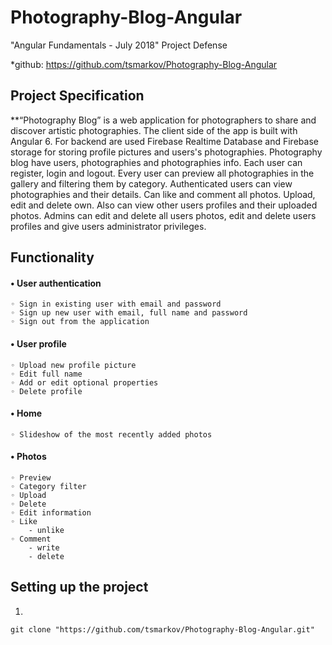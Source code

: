 # Photography-Blog-Angular
"Angular Fundamentals - July 2018" Project Defense

*github: https://github.com/tsmarkov/Photography-Blog-Angular

## Project Specification

**“Photography Blog” is a web application for photographers to share and discover artistic photographies.
The client side of the app is built with Angular 6.
For backend are used Firebase Realtime Database and Firebase storage for storing profile pictures and users's photographies. 
Photography blog have users, photographies and photographies info. Each user can register, login and logout. 
Every user can preview all photographies in the gallery and filtering them by category. 
Authenticated users can view photographies and their details. Can like and comment all photos. Upload, edit and delete own. 
Also can view other users profiles and their uploaded photos.
Admins can edit and delete all users photos, edit and delete users profiles and give users administrator privileges.

## Functionality
#### • User authentication
    ◦ Sign in existing user with email and password
    ◦ Sign up new user with email, full name and password
    ◦ Sign out from the application
#### • User profile
    ◦ Upload new profile picture
    ◦ Edit full name
    ◦ Add or edit optional properties
    ◦ Delete profile
#### • Home
    ◦ Slideshow of the most recently added photos
#### • Photos
    ◦ Preview
    ◦ Category filter
    ◦ Upload
    ◦ Delete
    ◦ Edit information
    ◦ Like
        - unlike
    ◦ Comment
        - write
        - delete
        
## Setting up the project

1.
```
git clone "https://github.com/tsmarkov/Photography-Blog-Angular.git"
```
